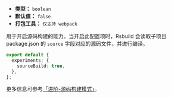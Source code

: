 - **类型：** `boolean`
- **默认值：** `false`
- **打包工具：** `仅支持 webpack`

用于开启源码构建的能力。当开启此配置项时，Rsbuild 会读取子项目 package.json 的 `source` 字段对应的源码文件，并进行编译。

```ts
export default {
  experiments: {
    sourceBuild: true,
  },
};
```

更多信息可参考[「进阶-源码构建模式」](https://rsbuild.dev/zh/guide/advanced/source-build.html)。
